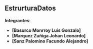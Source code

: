 ## EstrurturaDatos 

**Integrantes**:
- **[Basurco Monrroy Luis Gonzalo]**
- **[Marquez Zuñiga Johan Leonardo]**
- **[Sanz Palomino Facundo Alejandro]**

